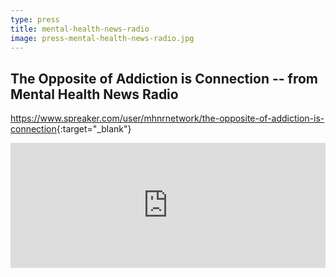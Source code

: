 ```yaml
---
type: press
title: mental-health-news-radio
image: press-mental-health-news-radio.jpg
---
```


## The Opposite of Addiction is Connection -- from Mental Health News Radio

<https://www.spreaker.com/user/mhnrnetwork/the-opposite-of-addiction-is-connection>{:target="_blank"}

<iframe src="https://widget.spreaker.com/player?episode_id=21261503&theme=light&autoplay=false&playlist=false" width="100%" height="200px" frameborder="0"></iframe>
